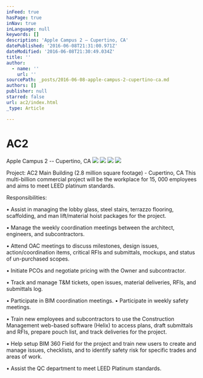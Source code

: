 ```yaml
---
inFeed: true
hasPage: true
inNav: true
inLanguage: null
keywords: []
description: 'Apple Campus 2 – Cupertino, CA'
datePublished: '2016-06-08T21:31:00.971Z'
dateModified: '2016-06-08T21:30:49.034Z'
title: ''
author:
  - name: ''
    url: ''
sourcePath: _posts/2016-06-08-apple-campus-2-cupertino-ca.md
authors: []
publisher: null
starred: false
url: ac2/index.html
_type: Article

---
```

# AC2

Apple Campus 2 -- Cupertino, CA
![](https://the-grid-user-content.s3-us-west-2.amazonaws.com/392ca466-e46b-44c5-868f-07ed3ac4636d.jpg)
![](https://s3-us-west-2.amazonaws.com/the-grid-img/p/50f2e1235811ed3f6df13ec89126e9c22b333120.jpg)
![](https://the-grid-user-content.s3-us-west-2.amazonaws.com/7e5a9123-d5ca-4532-a3db-5012c0b163ac.jpg)
![](https://s3-us-west-2.amazonaws.com/the-grid-img/p/7c2ca13e71098a80e655c91895b4755ed2904c32.png)

Project: AC2 Main Building (2.8 million square footage) - Cupertino, CA This multi-billion commercial project will be the workplace for 15, 000 employees and aims to meet LEED platinum standards.

Responsibilities: 

• Assist in managing the lobby glass, steel stairs, terrazzo flooring, scaffolding, and man lift/material hoist packages for the project. 

• Manage the weekly coordination meetings between the architect, engineers, and subcontractors. 

• Attend OAC meetings to discuss milestones, design issues, action/coordination items, critical RFIs and submittals, mockups, and status of un-purchased scopes. 

• Initiate PCOs and negotiate pricing with the Owner and subcontractor. 

• Track and manage T&M tickets, open issues, material deliveries, RFIs, and submittals log. 

• Participate in BIM coordination meetings. • Participate in weekly safety meetings. 

• Train new employees and subcontractors to use the Construction Management web-based software (Helix) to access plans, draft submittals and RFIs, prepare pouch list, and track deliveries for the project. 

• Help setup BIM 360 Field for the project and train new users to create and manage issues, checklists, and to identify safety risk for specific trades and areas of work. 

• Assist the QC department to meet LEED Platinum standards.